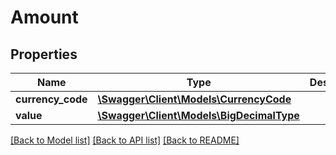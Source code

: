 # Amount

## Properties

Name | Type | Description | Notes
------------ | ------------- | ------------- | -------------
**currency_code** | [**\Swagger\Client\Models\CurrencyCode**](CurrencyCode.md) |  |
**value** | [**\Swagger\Client\Models\BigDecimalType**](BigDecimalType.md) |  |

[[Back to Model list]](../../README.md#documentation-for-models) [[Back to API list]](../../README.md#documentation-for-api-endpoints) [[Back to README]](../../README.md)

